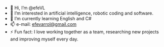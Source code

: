 - 👋 Hi, I’m @efeVL
- 👀 I’m interested in artificial intelligence, robotic coding and software.
- 🌱 I’m currently learning English and C#
- 📫 e-mail: efevarrol@gmail.com
- ⚡ Fun fact: I love working together as a team, researching new projects and improving myself every day.

<!---
efeVL/efeVL is a ✨ special ✨ repository because its `README.md` (this file) appears on your GitHub profile.
You can click the Preview link to take a look at your changes.
--->
